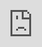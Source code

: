 hide:
    - toc
---

# **Billion Seconds**

My take on what to expect the world to be like one billion seconds from now would be a mix of dystopian and utopian future.

<h2>My possible scenario for a day in my life as a creative, outdoor, nature-loving person who is passionate about sustainability:</h2>

<i>I wake up in my eco-friendly home, powered by renewable energy sources and designed to minimize your environmental footprint. I step outside into the fresh air and I'm greeted by a beautiful garden filled with native plants and a small pond teeming with wildlife. I spend some time tending to my garden, watering the plants and harvesting some fruits and vegetables for breakfast.

After breakfast, I head out to meet with a group of fellow nature enthusiasts to go on a hike in a nearby national park. The park is teeming with life, with vibrant flora and fauna all around me. Along the way, I take in the stunning views and learn about the park's history and ecology from a knowledgeable guide.

In the afternoon, I attend a sustainability conference in the city. The conference brings together experts from various fields to discuss solutions for some of the world's most pressing environmental challenges, such as climate change, resource depletion, and pollution. I meet like-minded people and engage in passionate discussions about how to make a positive impact on the world.

In the evening, I return home and spend some time working on your latest creative project, which involves using recycled materials to create a unique piece of art. I share my progress with your online community of artists and receive positive feedback and encouragement.

As I head to bed, I reflect on the day and feel a sense of purpose and fulfillment. I know that there are many challenges facing the world, but I'm doing my part to make a positive difference and create a better future for myself and for generations to come.</i>

<h2>I decided to make a collage with DALL-E to generate a future outlook on what this might look like:</h2>

![](Future_scenario.jpg)

<h2>Group Presentation:</h2

<div style="position: relative; width: 100%; height: 0; padding-top: 56.2500%;
 padding-bottom: 0; box-shadow: 0 2px 8px 0 rgba(63,69,81,0.16); margin-top: 1.6em; margin-bottom: 0.9em; overflow: hidden;
 border-radius: 8px; will-change: transform;">
  <iframe loading="lazy" style="position: absolute; width: 100%; height: 100%; top: 0; left: 0; border: none; padding: 0;margin: 0;"
    src="https:&#x2F;&#x2F;www.canva.com&#x2F;design&#x2F;DAFcuq3X8PY&#x2F;view?embed" allowfullscreen="allowfullscreen" allow="fullscreen">
  </iframe>
</div>
<a href="https:&#x2F;&#x2F;www.canva.com&#x2F;design&#x2F;DAFcuq3X8PY&#x2F;view?utm_content=DAFcuq3X8PY&amp;utm_campaign=designshare&amp;utm_medium=embeds&amp;utm_source=link" target="_blank" rel="noopener">Design</a> by Seher Krishna
